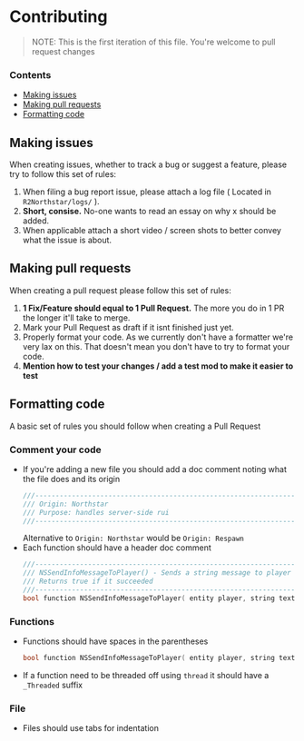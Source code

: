 # Contributing
> NOTE: This is the first iteration of this file. You're welcome to pull request changes

### Contents
- [Making issues](#Making-issues)
- [Making pull requests](#Making-pull-requests)
- [Formatting code](#Formatting-code)

## Making issues
When creating issues, whether to track a bug or suggest a feature, please try to follow this set of rules:
1. When filing a bug report issue, please attach a log file ( Located in `R2Northstar/logs/` ).
2. **Short, consise.** No-one wants to read an essay on why x should be added.
3. When applicable attach a short video / screen shots to better convey what the issue is about.

## Making pull requests
When creating a pull request please follow this set of rules:
1. **1 Fix/Feature should equal to 1 Pull Request.** The more you do in 1 PR the longer it'll take to merge.
2. Mark your Pull Request as draft if it isnt finished just yet.
3. Properly format your code. As we currently don't have a formatter we're very lax on this. That doesn't mean you don't have to try to format your code.
4. **Mention how to test your changes / add a test mod to make it easier to test**

## Formatting code
A basic set of rules you should follow when creating a Pull Request

### Comment your code
- If you're adding a new file you should add a doc comment noting what the file does and its origin
  ```cpp
  ///-----------------------------------------------------------------------------
  /// Origin: Northstar
  /// Purpose: handles server-side rui
  ///-----------------------------------------------------------------------------
  ```
  Alternative to `Origin: Northstar` would be `Origin: Respawn`
- Each function should have a header doc comment
  ```cpp
  ///-----------------------------------------------------------------------------
  /// NSSendInfoMessageToPlayer() - Sends a string message to player
  /// Returns true if it succeeded
  ///-----------------------------------------------------------------------------
  bool function NSSendInfoMessageToPlayer( entity player, string text )
  ```
### Functions
- Functions should have spaces in the parentheses
  ```cpp
  bool function NSSendInfoMessageToPlayer( entity player, string text )
  ```
- If a function need to be threaded off using `thread` it should have a `_Threaded` suffix

### File
- Files should use tabs for indentation
